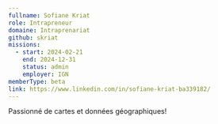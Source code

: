 ```yaml
---
fullname: Sofiane Kriat
role: Intrapreneur
domaine: Intraprenariat
github: skriat
missions:
  - start: 2024-02-21
    end: 2024-12-31
    status: admin
    employer: IGN
memberType: beta
link: https://www.linkedin.com/in/sofiane-kriat-ba339182/
---
```

Passionné de cartes et données géographiques!